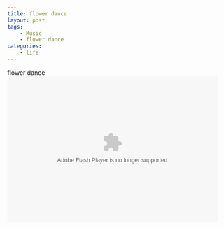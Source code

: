```yaml
---
title: flower dance
layout: post
tags:
    - Music
    - flower dance
categories:
    - life
---
```


 flower dance    
<embed src="http://player.yinyuetai.com/video/player/815902/a_0.swf" quality="high" width="480" height="334" align="middle"  allowScriptAccess="sameDomain" allowfullscreen="true" type="application/x-shockwave-flash"></embed>